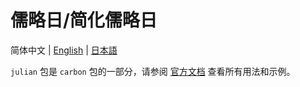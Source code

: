# 儒略日/简化儒略日

简体中文 | [English](README.md) | [日本語](README.ja.md)

`julian` 包是 `carbon` 包的一部分，请参阅 [官方文档](https://carbon.go-pkg.com/zh/usage/calendar.html#julian-day-modified-julian-day) 查看所有用法和示例。
